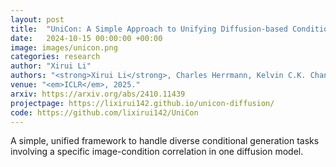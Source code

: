 ```yaml
---
layout: post
title:  "UniCon: A Simple Approach to Unifying Diffusion-based Conditional Generation"
date:   2024-10-15 00:00:00 +00:00
image: images/unicon.png
categories: research
author: "Xirui Li"
authors: "<strong>Xirui Li</strong>, Charles Herrmann, Kelvin C.K. Chan, Yinxiao Li, Deqing Sun, Chao Ma, Ming-Hsuan Yang"
venue: "<em>ICLR</em>, 2025."
arxiv: https://arxiv.org/abs/2410.11439
projectpage: https://lixirui142.github.io/unicon-diffusion/
code: https://github.com/lixirui142/UniCon
---
```

A simple, unified framework to handle diverse conditional generation tasks involving a specific image-condition correlation in one diffusion model.

